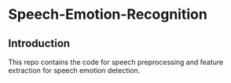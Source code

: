 # Speech-Emotion-Recognition

## Introduction
This repo contains the code for speech preprocessing and feature extraction for speech emotion detection. 